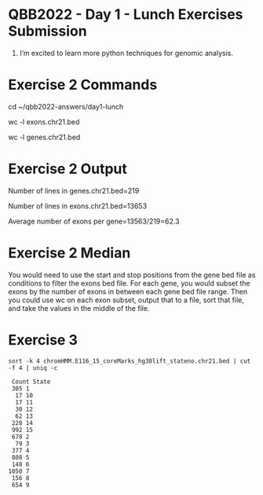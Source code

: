  # QBB2022 - Day 1 - Lunch Exercises Submission

 1. I’m excited to learn more python techniques for genomic analysis.
 
 # Exercise 2 Commands
 cd ~/qbb2022-answers/day1-lunch
 
 wc -l exons.chr21.bed
 
 wc -l genes.chr21.bed 
 
 # Exercise 2 Output
 Number of lines in genes.chr21.bed=219
 
 Number of lines in exons.chr21.bed=13653
 
 Average number of exons per gene=13563/219=62.3
 
 # Exercise 2 Median
 You would need to use the start and stop positions from the gene bed file as conditions to filter the exons bed file. For each gene, you would subset the exons by the number of exons in between each gene bed file range. Then you could use wc on each exon subset, output that to a file, sort that file, and take the values in the middle of the file.
 
 # Exercise 3
 `sort -k 4 chromHMM.E116_15_coreMarks_hg38lift_stateno.chr21.bed | cut -f 4 | uniq -c`
 ```
  Count State
  305 1
   17 10
   17 11
   30 12
   62 13
  228 14
  992 15
  678 2
   79 3
  377 4
  808 5
  148 6
 1050 7
  156 8
  654 9
```